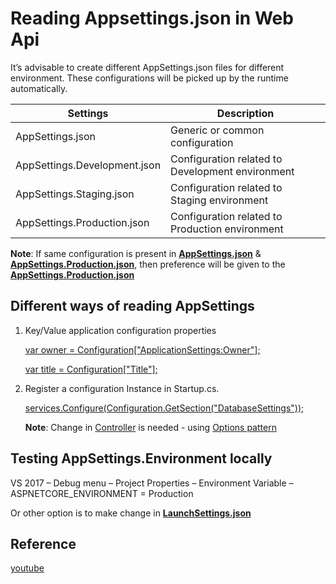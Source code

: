 # Reading Appsettings.json in Web Api
It’s advisable to create different AppSettings.json files for different environment. These configurations will be picked up by the runtime automatically.

| Settings | Description |
| --- | --- |
| AppSettings.json | Generic or common configuration |
| AppSettings.Development.json | Configuration related to Development environment |
| AppSettings.Staging.json | Configuration related to Staging environment |
| AppSettings.Production.json | Configuration related to Production environment |

**Note**: If same configuration is present in [**AppSettings.json**](https://github.com/nidhisht/AzureSamples/blob/c0a0e8d8098a728d39ba1f85be324b17d9099833/csharp_dotnetcore/05.read-appsettings-webapi/appsettings.json#L8) & [**AppSettings.Production.json**](https://github.com/nidhisht/AzureSamples/blob/d22bb5090a362aacec08c3af3f98fa15046c9f5b/csharp_dotnetcore/05.read-appsettings-webapi/appsettings.Production.json#L14), then preference will be given to the [**AppSettings.Production.json**](https://github.com/nidhisht/AzureSamples/blob/d22bb5090a362aacec08c3af3f98fa15046c9f5b/csharp_dotnetcore/05.read-appsettings-webapi/appsettings.Production.json#L14)

## Different ways of reading AppSettings

1. Key/Value application configuration properties

    [var owner = Configuration["ApplicationSettings:Owner"];](https://github.com/nidhisht/AzureSamples/blob/b601563f1c9db0c8e1697b6012451b13298f57d5/csharp_dotnetcore/05.read-appsettings-webapi/Startup.cs#L17)

    [var title = Configuration["Title"];](https://github.com/nidhisht/AzureSamples/blob/5780b9ea7903817e1fabb26e2c079db80c115478/csharp_dotnetcore/05.read-appsettings-webapi/Startup.cs#L18)


2.	Register a configuration Instance in Startup.cs.

    [services.Configure<DatabaseSettings>(Configuration.GetSection("DatabaseSettings"));](https://github.com/nidhisht/AzureSamples/blob/5780b9ea7903817e1fabb26e2c079db80c115478/csharp_dotnetcore/05.read-appsettings-webapi/Startup.cs#L27)


    **Note**: Change in [Controller](https://github.com/nidhisht/AzureSamples/blob/5842f10d6ed482fb6dfc4cec5b544cb1bf43468b/csharp_dotnetcore/05.read-appsettings-webapi/Controllers/ValuesController.cs#L14) is needed - using [Options pattern](https://docs.microsoft.com/en-us/aspnet/core/fundamentals/configuration/options?view=aspnetcore-3.1)

## Testing AppSettings.Environment locally

VS 2017 – Debug menu – Project Properties – Environment Variable – ASPNETCORE_ENVIRONMENT = Production

Or other option is to make change in [**LaunchSettings.json**](https://github.com/nidhisht/AzureSamples/blob/d22bb5090a362aacec08c3af3f98fa15046c9f5b/csharp_dotnetcore/05.read-appsettings-webapi/Properties/launchSettings.json#L17)

## Reference
[youtube](https://www.youtube.com/watch?v=nIoDpTPIle8)
